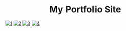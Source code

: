 <h1 style="text-align:center">My Portfolio Site</h1>

<a href="https://ibb.co/s2D1C3Q"><img src="https://i.ibb.co/7XTpQyV/1.png" alt="1" border="0"></a>
<a href="https://ibb.co/MC3WZQV"><img src="https://i.ibb.co/QK1zptN/2.png" alt="2" border="0"></a>
<a href="https://ibb.co/f0SFsf5"><img src="https://i.ibb.co/ThT2s6S/3.png" alt="3" border="0"></a>
<a href="https://ibb.co/py30hHX"><img src="https://i.ibb.co/WtcxVrK/4.png" alt="4" border="0"></a>
